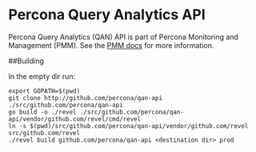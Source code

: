 # Percona Query Analytics API

Percona Query Analytics (QAN) API is part of Percona Monitoring and Management (PMM).
See the [PMM docs](https://www.percona.com/doc/percona-monitoring-and-management/index.html) for more information.

##Building

In the empty dir run:
```
export GOPATH=$(pwd)
git clone http://github.com/percona/qan-api ./src/github.com/percona/qan-api
go build -o ./revel ./src/github.com/percona/qan-api/vendor/github.com/revel/cmd/revel
ln -s $(pwd)/src/github.com/percona/qan-api/vendor/github.com/revel src/github.com/revel
./revel build github.com/percona/qan-api <destination dir> prod
```
